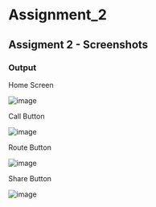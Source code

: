 # Assignment_2

## Assigment 2 - Screenshots

### Output

Home Screen

![image](https://user-images.githubusercontent.com/80651219/201942212-ef1e7a8c-5889-454f-a89a-d8c0810cc999.png)

Call Button

![image](https://user-images.githubusercontent.com/80651219/201942362-bfe499ff-baa2-4d27-b6a4-99b481a7eaab.png)

Route Button

![image](https://user-images.githubusercontent.com/80651219/201942396-c2781f49-3950-43c2-a88f-b82340e26d2e.png)

Share Button

![image](https://user-images.githubusercontent.com/80651219/201942469-52a20d6c-3a5b-4a46-9d99-41956c93ef52.png)
